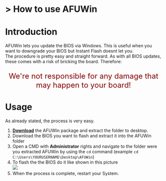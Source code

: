 # > How to use AFUWin

# Introduction

AFUWin lets you update the BIOS via Windows. This is useful when you want to downgrade your BIOS but Instant Flash doesnt let you.  
The procedure is pretty easy and straight forward. As with all BIOS updates, these comes with a risk of bricking the board. Therefore:  
<p style="color:#840000;text-align:center;font-size:x-large">We're not responsible for any damage that may happen to your board!</p>  

# Usage

As already stated, the process is very easy.  

1. [**Download**](https://cdn.botflakes.de/subreddit/asrock/tools/AfuWin64.zip) the AFUWin package and extract the folder to desktop.
2. Download the BIOS you want to flash and extract it into the AFUWin folder
3. Open a CMD with **Administrator** rights and navigate to the folder were you extracted AFUWin by using the ``cd`` command (example ``cd C:\Users\YOURUSERNAME\Desktop\AFUWin``)
4. To flash the the BIOS do it like shown in this picture   
![](/ASRockWiki/assets/img/includes/wiki/bios_flash_afuwin.png)
5. When the process is complete, restart your System.